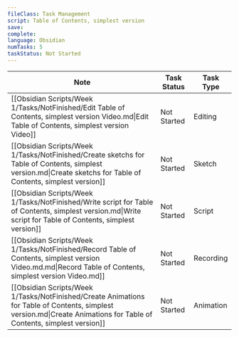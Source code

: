 ```yaml
---
fileClass: Task Management
script: Table of Contents, simplest version
save: 
complete: 
language: Obsidian
numTasks: 5
taskStatus: Not Started
---
```

| Note                                                                                                                                                                  | Task Status | Task Type |
| --------------------------------------------------------------------------------------------------------------------------------------------------------------------- | ----------- | --------- |
| [[Obsidian Scripts/Week 1/Tasks/NotFinished/Edit Table of Contents, simplest version Video.md\|Edit Table of Contents, simplest version Video]]                       | Not Started | Editing   |
| [[Obsidian Scripts/Week 1/Tasks/NotFinished/Create sketchs for Table of Contents, simplest version.md\|Create sketchs for Table of Contents, simplest version]]       | Not Started | Sketch    |
| [[Obsidian Scripts/Week 1/Tasks/NotFinished/Write script for Table of Contents, simplest version.md\|Write script for Table of Contents, simplest version]]           | Not Started | Script    |
| [[Obsidian Scripts/Week 1/Tasks/NotFinished/Record Table of Contents, simplest version Video.md.md\|Record Table of Contents, simplest version Video.md]]             | Not Started | Recording |
| [[Obsidian Scripts/Week 1/Tasks/NotFinished/Create Animations for Table of Contents, simplest version.md\|Create Animations for Table of Contents, simplest version]] | Not Started | Animation |
